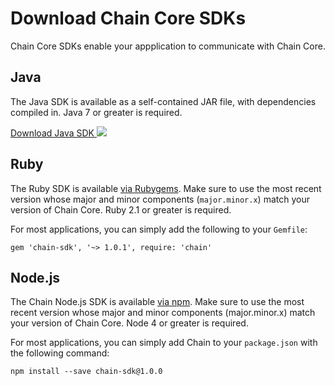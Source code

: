 # Download Chain Core SDKs

Chain Core SDKs enable your appplication to communicate with Chain Core.

## Java

The Java SDK is available as a self-contained JAR file, with dependencies compiled in. Java 7 or greater is required.

<a href="../../java/chain-sdk-latest.jar" class="downloadBtn btn success" target="_blank">
  Download Java SDK
  <img src="/docs/images/download-icon.png" class="btn-icon icon-download">
</a>

## Ruby

The Ruby SDK is available [via Rubygems](https://rubygems.org/gems/chain-sdk). Make sure to use the most recent version whose major and minor components (`major.minor.x`) match your version of Chain Core. Ruby 2.1 or greater is required.

For most applications, you can simply add the following to your `Gemfile`:

```
gem 'chain-sdk', '~> 1.0.1', require: 'chain'
```

## Node.js

The Chain Node.js SDK is available [via npm](https://www.npmjs.com/package/chain-sdk). Make sure to use the most recent version whose major and minor components (major.minor.x) match your version of Chain Core. Node 4 or greater is required.

For most applications, you can simply add Chain to your `package.json` with the following command:

```
npm install --save chain-sdk@1.0.0
```
